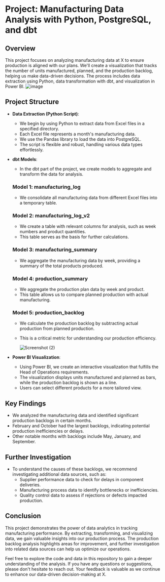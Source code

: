# Project: Manufacturing Data Analysis with Python, PostgreSQL, and dbt

## Overview
This project focuses on analyzing manufacturing data at X to ensure production is aligned with our plans. We'll create a visualization that tracks the number of units manufactured, planned, and the production backlog, helping us make data-driven decisions. The process includes data extraction using Python, data transformation with dbt, and visualization in Power BI.
![image](https://github.com/Ankitsingh1709/Python-projects/assets/98055645/73ce43b9-a7e5-4ffa-aab3-9995effe1d2f)


## Project Structure
- **Data Extraction (Python Script)**:
  - We begin by using Python to extract data from Excel files in a specified directory.
  - Each Excel file represents a month's manufacturing data.
  - We use the Pandas library to load the data into PostgreSQL.
  - The script is flexible and robust, handling various data types effortlessly.

- **dbt Models**:
  - In the dbt part of the project, we create models to aggregate and transform the data for analysis.
  
  ### Model 1: manufacturing_log
  - We consolidate all manufacturing data from different Excel files into a temporary table.
  
  ### Model 2: manufacturing_log_v2
  - We create a table with relevant columns for analysis, such as week numbers and product quantities.
  - This table serves as the basis for further calculations.

  ### Model 3: manufacturing_summary
  - We aggregate the manufacturing data by week, providing a summary of the total products produced.
  
  ### Model 4: production_summary
  - We aggregate the production plan data by week and product.
  - This table allows us to compare planned production with actual manufacturing.

  ### Model 5: production_backlog
  - We calculate the production backlog by subtracting actual production from planned production.
  - This is a critical metric for understanding our production efficiency.

    ![Screenshot (2)](https://github.com/Ankitsingh1709/Python-projects/assets/98055645/04f57592-9aa9-473f-a874-212d711ba7f2)


- **Power BI Visualization**:
  - Using Power BI, we create an interactive visualization that fulfills the Head of Operations requirements.
  - The visualization displays units manufactured and planned as bars, while the production backlog is shown as a line.
  - Users can select different products for a more tailored view.

## Key Findings
- We analyzed the manufacturing data and identified significant production backlogs in certain months.
- February and October had the largest backlogs, indicating potential production inefficiencies or delays.
- Other notable months with backlogs include May, January, and September.

## Further Investigation
- To understand the causes of these backlogs, we recommend investigating additional data sources, such as:
  - Supplier performance data to check for delays in component deliveries.
  - Manufacturing process data to identify bottlenecks or inefficiencies.
  - Quality control data to assess if rejections or defects impacted production.

## Conclusion
This project demonstrates the power of data analytics in tracking manufacturing performance. By extracting, transforming, and visualizing data, we gain valuable insights into our production process. The production backlog analysis highlights areas for improvement, and further investigation into related data sources can help us optimize our operations.

Feel free to explore the code and data in this repository to gain a deeper understanding of the analysis. If you have any questions or suggestions, please don't hesitate to reach out. Your feedback is valuable as we continue to enhance our data-driven decision-making at X.
